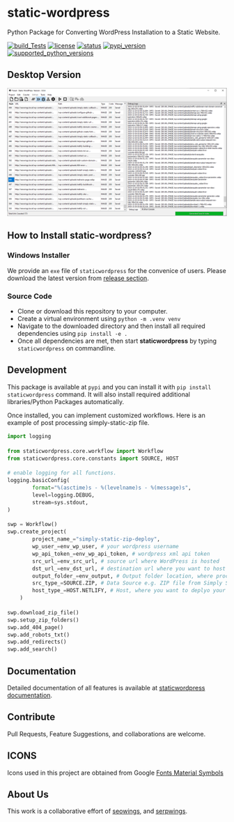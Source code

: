 # static-wordpress

Python Package for Converting WordPress Installation to a Static Website.

[![build_Tests](https://github.com/serpwings/static-wordpress/actions/workflows/tests.yml/badge.svg)](https://github.com/serpwings/static-wordpress/actions/workflows/tests.yml)
[![license](https://img.shields.io/pypi/l/staticwordpress.svg?style=flat-square "Project License: GPLv3+")](https://github.com/pleiszenburg/staticwordpress/blob/master/LICENSE)
[![status](https://img.shields.io/pypi/status/staticwordpress.svg?style=flat-square "Project Development Status")](https://github.com/pleiszenburg/staticwordpress/milestone/1)
[![pypi_version](https://img.shields.io/pypi/v/staticwordpress.svg?style=flat-square "Available on PyPi - the Python Package Index")](https://pypi.python.org/pypi/staticwordpress)
[![supported_python_versions](https://img.shields.io/pypi/pyversions/staticwordpress.svg?style=flat-square "Supported Python Version")](https://pypi.python.org/pypi/staticwordpress)

## Desktop Version

![staticwordpress-gui](docs/img/staticwordpress-gui.png)

## How to Install static-wordpress?

### Windows Installer

We provide an ``exe`` file of ``staticwordpress`` for the convenice of users. Please download the latest version from [release section](https://github.com/serpwings/static-wordpress/releases).


### Source Code

- Clone or download this repository to your computer.
- Create a virtual environment using ``python -m .venv venv``
- Navigate to the downloaded directory and then install all required dependencies using ``pip install -e .``
- Once all dependencies are met, then start **staticwordpress** by typing ``staticwordpress`` on commandline.

## Development

This package is available at ``pypi`` and you can install it with ``pip install staticwordpress`` command. It will also install required additional libraries/Python Packages automatically.

Once installed, you can implement customized workflows. Here is an example of post processing simply-static-zip file. 

```python
import logging

from staticwordpress.core.workflow import Workflow
from staticwordpress.core.constants import SOURCE, HOST

# enable logging for all functions.
logging.basicConfig(
        format="%(asctime)s - %(levelname)s - %(message)s",
        level=logging.DEBUG,
        stream=sys.stdout,
)

swp = Workflow()
swp.create_project(
        project_name_="simply-static-zip-deploy",
        wp_user_=env_wp_user, # your wordpress username
        wp_api_token_=env_wp_api_token, # wordpress xml api token
        src_url_=env_src_url, # source url where WordPress is hosted
        dst_url_=env_dst_url, # destination url where you want to host Static version
        output_folder_=env_output, # Output folder location, where processed files will be saved
        src_type_=SOURCE.ZIP, # Data Source e.g. ZIP file from Simply Static WordPress Plugin
        host_type_=HOST.NETLIFY, # Host, where you want to deplyo your website.
    )

swp.download_zip_file()
swp.setup_zip_folders()
swp.add_404_page()
swp.add_robots_txt()
swp.add_redirects()
swp.add_search()
```

## Documentation

Detailed documentation of all features is available at [staticwordpress documentation](https://static-wordpress-docs.netlify.app/).

## Contribute

Pull Requests, Feature Suggestions, and collaborations are welcome.

## ICONS

Icons used in this project are obtained from Google [Fonts Material Symbols](https://fonts.google.com/icons?selected=Material+Symbols+Outlined:search:FILL@0;wght@400;GRAD@0;opsz@24) 

## About Us

This work is a collaborative effort of [seowings](https://www.seowings.org/), and [serpwings](https://serpwings.com/).
